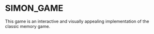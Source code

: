 # SIMON_GAME
This game is an interactive and visually appealing implementation of the classic memory game.
